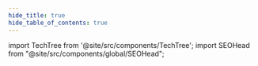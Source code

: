 ```yaml
---
hide_title: true
hide_table_of_contents: true
---
```


import TechTree from '@site/src/components/TechTree';
import SEOHead from "@site/src/components/global/SEOHead";

<SEOHead
  title="Roadmap | Polyhedra Network"
  description="Explore our Roadmap building trust between AI and real world applications with scalable, secure, decentralized infrastructure."
  url="https://roadmap.polyhedra.network/"
  siteName="Roadmap"
  image="/img/seo/empty.png"
/>

<div style={{
  position: 'fixed',
  top: 0,
  left: 0,
  right: 0,
  bottom: 0,
  paddingTop: '60px',
  backgroundColor: 'var(--token-primary-bg-c)',
  overflow: 'auto'
}}>
  <TechTree />
</div>
